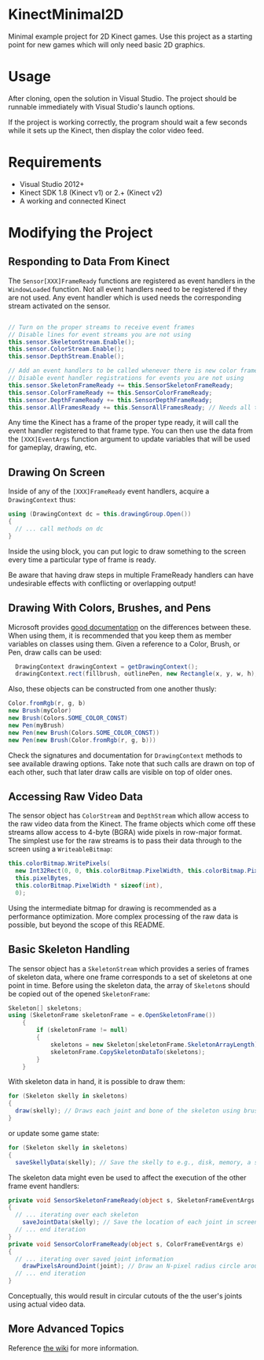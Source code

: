 KinectMinimal2D
===============
Minimal example project for 2D Kinect games. Use this project as a starting point for new games which will only need basic 2D graphics.


Usage
===============
After cloning, open the solution in Visual Studio. The project should be runnable immediately with Visual Studio's launch options.

If the project is working correctly, the program should wait a few seconds while it sets up the Kinect, then display the color video feed.


Requirements
===============
- Visual Studio 2012+
- Kinect SDK 1.8 (Kinect v1) or 2.+ (Kinect v2)
- A working and connected Kinect


Modifying the Project
===============
## Responding to Data From Kinect
The ```Sensor[XXX]FrameReady``` functions are registered as event handlers in the ```WindowLoaded``` function. Not all event handlers need to be registered if they are not used. Any event handler which is used needs the corresponding stream activated on the sensor.
```C#

// Turn on the proper streams to receive event frames
// Disable lines for event streams you are not using
this.sensor.SkeletonStream.Enable();
this.sensor.ColorStream.Enable();
this.sensor.DepthStream.Enable();

// Add an event handlers to be called whenever there is new color frame data
// Disable event handler registrations for events you are not using
this.sensor.SkeletonFrameReady += this.SensorSkeletonFrameReady;
this.sensor.ColorFrameReady += this.SensorColorFrameReady;
this.sensor.DepthFrameReady += this.SensorDepthFrameReady;
this.sensor.AllFramesReady += this.SensorAllFramesReady; // Needs all three streams active!
```

Any time the Kinect has a frame of the proper type ready, it will call the event handler registered to that frame type.
You can then use the data from the ```[XXX]EventArgs``` function argument to update variables that will be used for gameplay, drawing, etc.

## Drawing On Screen
Inside of any of the ```[XXX]FrameReady``` event handlers, acquire a ```DrawingContext``` thus:
```C#
using (DrawingContext dc = this.drawingGroup.Open())
{
  // ... call methods on dc
}
```
Inside the using block, you can put logic to draw something to the screen every time a particular type of frame is ready.

Be aware that having draw steps in multiple FrameReady handlers can have undesirable effects with conflicting or overlapping output!

## Drawing With Colors, Brushes, and Pens
Microsoft provides [good documentation](http://msdn.microsoft.com/en-us/library/aa983677(v=vs.71).aspx) on the differences between these. When using them, it is recommended that you keep them as member variables on classes using them. Given a reference to a Color, Brush, or Pen, draw calls can be used:
```C#
  DrawingContext drawingContext = getDrawingContext();
  drawingContext.rect(fillbrush, outlinePen, new Rectangle(x, y, w, h), irrelevantAnimationsObj);
```

Also, these objects can be constructed from one another thusly:
```C#
Color.fromRgb(r, g, b)
new Brush(myColor)
new Brush(Colors.SOME_COLOR_CONST)
new Pen(myBrush)
new Pen(new Brush(Colors.SOME_COLOR_CONST))
new Pen(new Brush(Color.fromRgb(r, g, b)))
```

Check the signatures and documentation for ```DrawingContext``` methods to see available drawing options. Take note that such calls are drawn on top of each other, such that later draw calls are visible on top of older ones.

## Accessing Raw Video Data
The sensor object has ```ColorStream``` and ```DepthStream``` which allow access to the raw video data from the Kinect.
The frame objects which come off these streams allow access to 4-byte (BGRA) wide pixels in row-major format.
The simplest use for the raw streams is to pass their data through to the screen using a ```WriteableBitmap```:
```C#
this.colorBitmap.WritePixels(
  new Int32Rect(0, 0, this.colorBitmap.PixelWidth, this.colorBitmap.PixelHeight),
  this.pixelBytes,
  this.colorBitmap.PixelWidth * sizeof(int),
  0);
```
Using the intermediate bitmap for drawing is recommended as a performance optimization.
More complex processing of the raw data is possible, but beyond the scope of this README.

## Basic Skeleton Handling
The sensor object has a ```SkeletonStream``` which provides a series of frames of skeleton data, where one frame corresponds to a set of skeletons at one point in time. Before using the skeleton data, the array of ```Skeleton```s should be copied out of the opened ```SkeletonFrame```:
```C#
Skeleton[] skeletons;
using (SkeletonFrame skeletonFrame = e.OpenSkeletonFrame())
    {
        if (skeletonFrame != null)
        {
            skeletons = new Skeleton[skeletonFrame.SkeletonArrayLength];
            skeletonFrame.CopySkeletonDataTo(skeletons);
        }
    }
```
With skeleton data in hand, it is possible to draw them:
```C#
for (Skeleton skelly in skeletons) 
{
  draw(skelly); // Draws each joint and bone of the skeleton using brushes/pens
}
```
or update some game state:
```C#
for (Skeleton skelly in skeletons)
{
  saveSkellyData(skelly); // Save the skelly to e.g., disk, memory, a server, etc.
```
The skeleton data might even be used to affect the execution of the other frame event handlers:
```C#
private void SensorSkeletonFrameReady(object s, SkeletonFrameEventArgs e)
{
  // ... iterating over each skeleton
    saveJointData(skelly); // Save the location of each joint in screen space
  // ... end iteration
}
private void SensorColorFrameReady(object s, ColorFrameEventArgs e)
{
  // ... iterating over saved joint information
    drawPixelsAroundJoint(joint); // Draw an N-pixel radius circle around each joint, filling it with color frame data
  // ... end iteration
}
```
Conceptually, this would result in circular cutouts of the the user's joints using actual video data.

## More Advanced Topics

Reference [the wiki](https://github.com/ColoradoSchoolOfMines/KinectMinimal2D/wiki) for more information.
